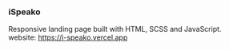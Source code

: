 ### iSpeako

Responsive landing page built with HTML, SCSS and JavaScript.  
website: https://i-speako.vercel.app
